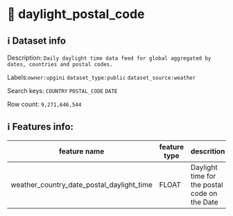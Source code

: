 # 📖 daylight_postal_code 
## ℹ️ Dataset info 
Description: `Daily daylight time data feed for global aggregated by dates, countries and postal codes.` 

Labels:`owner:upgini` `dataset_type:public` `dataset_source:weather` 

Search keys: `COUNTRY` `POSTAL_CODE` `DATE`

Row count: `9,271,646,544`

## ℹ️ Features info:
|feature name|feature type|descrition|
|---|---|---|
|weather_country_date_postal_daylight_time|FLOAT|Daylight time for the postal code on the Date|
